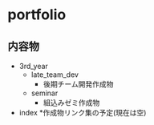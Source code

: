 # portfolio
## 内容物
* 3rd_year
    * late_team_dev
      * 後期チーム開発作成物 
    * seminar
      * 組込みゼミ作成物
* index
    *作成物リンク集の予定(現在は空) 
